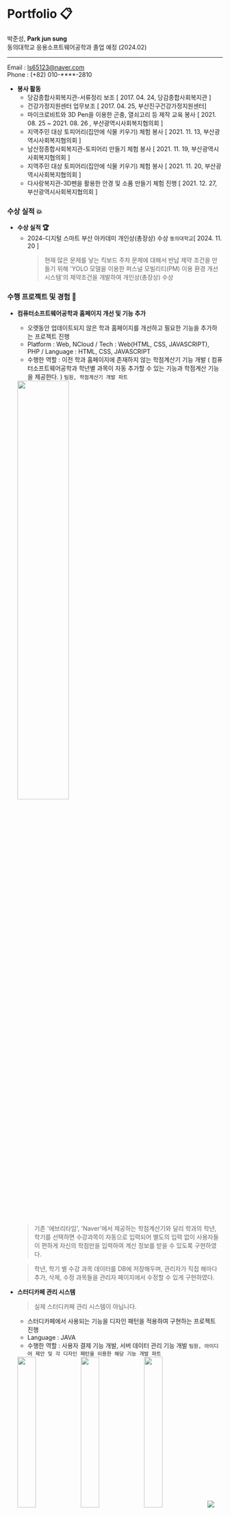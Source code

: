 # Portfolio :clipboard:
박준성, <b>Park jun sung</b></br>
동의대학교 응용소프트웨어공학과 졸업 예정 (2024.02)

---

Email : ls65123@naver.com</br>
Phone : (+82) 010-****-2810

- <b>봉사 활동</b>
  - 당감종합사회복지관-서류정리 보조 [ 2017. 04. 24, 당감종합사회복지관 ]
  - 건강가정지원센터 업무보조 [ 2017. 04. 25, 부산진구건강가정지원센터] 
  - 마이크로비트와 3D Pen을 이용한 곤충, 열쇠고리 등 제작 교육 봉사 [ 2021. 08. 25 ~ 2021. 08. 26 , 부산광역시사회복지협의회 ]
  - 지역주민 대상 토피어리(집안에 식물 키우기) 체험 봉사 [ 2021. 11. 13, 부산광역시사회복지협의회 ]
  - 남산정종합사회복지관-토피어리 만들기 체험 봉사 [ 2021. 11. 19, 부산광역시사회복지협의회 ]
  - 지역주민 대상 토피어리(집안에 식물 키우기) 체험 봉사 [ 2021. 11. 20, 부산광역시사회복지협의회 ]
  - 다사랑복지관-3D펜을 활용한 안경 및 소품 만들기 체험 진행 [ 2021. 12. 27, 부산광역시사회복지협의회 ]

### 수상 실적  :boom:
- <b>수상 실적 :trophy:</b>
  - 2024-디지털 스마트 부산 아카데미 개인상(총장상) 수상 ```동의대학교```[ 2024. 11. 20 ]
    > 현재 많은 문제를 낳는 킥보드 주차 문제에 대해서 반납 제약 조건을 만들기 위해 'YOLO 모델을 이용한 퍼스널 모빌리티(PM) 이용 환경 개선 시스템'의 제약조건을 개발하여 개인상(총장상) 수상  
### 수행 프로젝트 및 경험 :seedling:
- **컴퓨터소프트웨어공학과 홈페이지 개선 및 기능 추가**
  - 오랫동안 업데이트되지 않은 학과 홈페이지를 개선하고 필요한 기능을 추가하는 프로젝트 진행
  - Platform : Web, NCloud / Tech : Web(HTML, CSS, JAVASCRIPT), PHP / Language : HTML, CSS, JAVASCRIPT
  - 수행한 역할 :  이전 학과 홈페이지에 존재하지 않는 학점계산기 기능 개발 ( 컴퓨터소프트웨어공학과 학년별 과목이 자동 추가할 수 있는 기능과 학점계산 기능을 제공한다. ) ```팀원, 학점계산기 개발 파트```
  <img src="https://github.com/AnHyeontaek/Portfolio/assets/81468759/a2b96570-9a85-4e6c-a00c-ea9aff57c3ec" width="50%" height="50%"/>

  > 기존 '에브리타임', 'Naver'에서 제공하는 학점계산기와 달리 학과의 학년, 학기를 선택하면 수강과목이 자동으로 입력되어 별도의 입력 없이 사용자들이 편하게 자신의 학점만을 입력하여 계산 정보를 받을 수 있도록 구현하였다. 
  
  > 학년, 학기 별 수강 과목 데이터를 DB에 저장해두며, 관리자가 직접 해마다 추가, 삭제, 수정 과목들을 관리자 페이지에서 수정할 수 있게 구현하였다.

- **스터디카페 관리 시스템**
  > 실제 스터디카페 관리 시스템이 아닙니다. 
  - 스터디카페에서 사용되는 기능을 디자인 패턴을 적용하여 구현하는 프로젝트 진행
  - Language : JAVA
  - 수행한 역할 : 사용자 결제 기능 개발, 서버 데이터 관리 기능 개발 ```팀원, 아이디어 제안 및 각 디자인 패턴을 이용한 해당 기능 개발 파트```
  <img src="https://github.com/AnHyeontaek/Portfolio/assets/81468759/faef1ccd-619a-4a86-9e77-08d533ecb5f7" width="30%" heigth="30%"/>
  <img src="https://github.com/AnHyeontaek/Portfolio/assets/81468759/f4d05421-050f-4510-b24f-7302d0a36242" width="30%" height="30%"/>
  <img src="https://github.com/AnHyeontaek/Portfolio/assets/81468759/8c611f53-c111-4b59-83c3-5f70f001f92c" width="30%" height="30%"/>
  <img src="http:"
  
  > 사용자와 관리자 간의 상호작용을 목표로 하는 정보 교환 서비스를 제공한다.

  > Builder Pattern(빌더 패턴)을 적용하여 사용자의 결제 정보를 입력받는데 필수 정보와 선택 정보를 구분하여 객체 생성을 깔끔하고 유연하게 하고, Strategy Pattern(전략 패턴)을 적용하여 데이터 추가, 조회, 삭제 등 비슷한 행위를 하는 기능들을 쉽게 접근하여 관리할 수 있게 한다. 

- **기숙사 관리 시스템**
  > 실제 기숙사 관리 시스템이 아닙니다. 
  - 기숙사 호실 관리, 관생 관리, 외박 정보 관리 기능을 포함한 전반적인 기숙사 관리 시스템
  - Language : PL/SQL 
  - 수행한 역할 : 관생 정보 입력, 수정, 삭제 조회와 같은 관생 정보의 CRUD 기능 개발 ```팀원, 관생 정보 관리 파트```

- **ROS를 활용한 자율주행 시스템**
  - 주어진 운전면허시험장 지도에서 로봇이 정해진 경로대로 이동하며 정지선, 신호등, 차선 등 장애물을 인식하며 실제 운전면허 시험장처럼 주행하는 시스템
  - Platform : Linux / Tech : ROS / Language : PYTHON
  - 수행한 역할 : ROS를 활용한 전반적인 주행 기능 개발(카메라 및 라이다 센서를 이용하여 객체를 인식하고 상황에 맞게 주행하는 기능을 제공한다.)```팀장, 주행 기능 및 객체 인식 기능 개발 파트```
  <img src="https://github.com/AnHyeontaek/Portfolio/assets/81468759/5352712f-82f5-4f0e-ae3e-0aa17719a7d1" width="30%" height="30%"/>
  <img src="https://github.com/AnHyeontaek/Portfolio/assets/81468759/9dc30dee-ed03-4b16-a306-93f67adf4434" width="30%" height="30%"/>
  <img src="https://github.com/AnHyeontaek/Portfolio/assets/81468759/d38d2960-63f2-4c39-ae14-99c502675080" width="30%" height="30%"/>
  
  > LaserScan에서의 scan 토픽을 구독하여 [전방, 좌측, 우측] 데이터 형식으로 처리한다. 

  > Lidar 센서의 데이터를 활용하여 정지선, 중앙선, 장애물 등 각 상황에 맞게 주행 경로에 따라 주행한다.

- **지역경제를 살리기 위한 숨은 명소 사진 퀴즈 어플리케이션, Catch B**
  - COVID19로 큰 경제적 타격을 입은 관광지 지역의 상권을 회복하기 위해 여행자에게 여행의 동기를 부여하고자 숨은 명소의 사진을 퀴즈로 내고 여행객들이 직접 방문한 후 해당 명소의 사진을 제출하면 보상을 제공하는 어플리케이션
  - 기대효과 : 여행객 - Credit을 통한 상품 교환 / 지역 소상공인 - 여행객 증가로 인한 매출 증가와 같이 서로 WIN-WIN하는 구조를 가짐
  - Platform : Android / Tech : Android Studio, **Spring Boot** / Language : JAVA
  - 수행한 역할 : 아이디어 제안 및 시스템 설계, SpringBoot를 사용하여 Back-End 구현, 메인화면과 같은 사용자 Front-End 제작  ```팀장, BackEnd 및 사용자 FrontEnd 파트```
  <img src="https://github.com/AnHyeontaek/Portfolio/assets/81468759/2295c5bd-917b-40ef-afae-3d3c63ecfd8b" width="50%" height="20%" />
  <img src="https://github.com/AnHyeontaek/Portfolio/assets/81468759/d80d57df-3863-402d-bc78-d0f65e3afe7f" width="33%" height="20%" />
<br></br>
  > 정보를 제공하는 서버는 MVC 패턴으로 Spring Boot을 활용해 구축하여 REST API를 통해 JSON 파일을 통해 전달하고 저장하도록 구현하였다. 정보는 사진 정보, 사용자 정보, 기프티콘 정보, 사용자 활동 정보(찜, 댓글, 보상 내역)를 제공한다.

  > 또한, 서버에서 제공된 JSON 파일을 활용하여 사용자에게 보여주는 View 작업을 진행하였다.

- **Lidar(라이다)센서를 이용한 메타버스 실내지도 자동화 구축 시스템**
  - 현재 서비스하지 않는 실내지도를 제공하기 위해 Lidar센서를 이용하여 맵을 촬영한 후 구축하는 것을 자동화하고 이를 메타버스와 연계하여 제공하는 시스템
  - Platform : Linux, NCloud / Tech : ROS, Spring Boot, Raspberry Pi / Language : JAVA, PYTHON
  - 수행한 역할 : 아이디어 제안, Spring Boot를 사용하여 Back-End 구현, Unity에서의 맵 모델링 ```팀장, BackEnd 파트 및 맵 모델링 파트```
  <img src="https://github.com/AnHyeontaek/Portfolio/assets/81468759/06391c8d-9810-4e37-b187-f2bcc31b8654" width="33%" height="33%"/>
  <img src="https://github.com/AnHyeontaek/Portfolio/assets/81468759/c17b2f1a-a175-44a7-88e3-360a31e5c303" width="33%" height="50%"/>
  <img src="https://github.com/AnHyeontaek/Portfolio/assets/81468759/b0aefcb4-0801-47a1-857e-1c85e0420404" width="33%" height="33%"/>
  
  > 라즈베리파이와 Lidar센서를 연결하여 촬영을 한 후, PCL(Point Cloud Library)를 통해 촬영된 포인트 클라우드를 합병하고 obj파일로 변환한다. 그 후 POST방식으로 서버에 전송하여 저장한다.

  > 이 프로젝트를 통해 접해보지 못한 기술들을 습득하며 좋은 경험이 되었고, 프로젝트가 끝난 후, ‘2021학년도 동계계절학기 캡스톤디자인 경진대회에서 대상을 수상하였다.

- **책을 통한 대학교 멘토-멘티 플랫폼 "도르마북"**
  
  <img src="https://github.com/AnHyeontaek/Portfolio/assets/81468759/cfcd002b-6031-40b0-a2df-f20ddf9e6203" width="50%" height="50%"/>
  
  - 게시판을 이용하여 책을 통해 멘토-멘티 관계를 형성시켜주고, 1대1 화상회의 및 채팅 기능을 제공하는 학습실을 제공해주는 플랫폼
  - Platform : Linux, AWS EC2 / Tech : SpringBoot, JPA, JWT, WebSocket / Language : JAVA
  - 수행한 역할 : 아이디어 제안, SpringBoot를 사용한 BackEnd 구현, DB 설계, JWT를 적용한 서버와의 API 통신 구현, 게시판 관련 API 구현 ```팀원, BackEnd 및 게시판 API 구현 담당```
  
  <img src="https://github.com/AnHyeontaek/Portfolio/assets/81468759/304240d3-962d-4008-bb4e-858b21fd53ab" width="30%" height="30%"/>
  <img src="https://github.com/AnHyeontaek/Portfolio/assets/81468759/fb2597d9-1546-4fe1-a518-92dad612f17d" width="40%" height="40%"/>
  <img src="https://github.com/AnHyeontaek/Portfolio/assets/81468759/b55b5335-09f2-44a8-80a7-8d52dc3f78a9" width="45%" height="45%"/>
  <img src="https://github.com/AnHyeontaek/Portfolio/assets/81468759/8a80693e-3c51-498d-bbe9-8ae927ace2d3" width="45%" height="45%"/>

  > 서버는 SpringBoot를 사용하여 구축하였으며, REST API를 통한 JSON 데이터를 주고 받는다. 로그인 시 JWT가 발급이 되고, API를 호출할 때 JWT를 사용해야만 호출되도록 구현하였다. 

  > 1대1 화상회의 및 채팅 기능은 WebRTC를 사용하여 구현하였다.

### 사용 가능한 언어 :capital_abcd:

- C
- C++
- JAVA
- PYTHON
